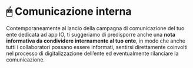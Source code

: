 # 🖱 Comunicazione interna

Contemporaneamente al lancio della campagna di comunicazione del tuo ente dedicata ad app IO, ti suggeriamo di predisporre anche una **nota informativa da condividere internamente al tuo ente**, in modo che anche tutti i collaboratori possano essere informati, sentirsi direttamente coinvolti nel processo di digitalizzazione dell’ente ed eventualmente rilanciare la comunicazione.&#x20;
